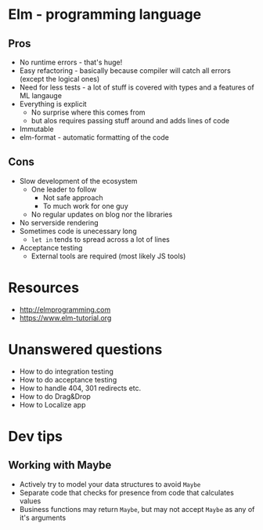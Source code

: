 # Elm - programming language

## Pros

- No runtime errors - that's huge!
- Easy refactoring - basically because compiler will catch all errors (except the logical ones)
- Need for less tests - a lot of stuff is covered with types and a features of ML langauge
- Everything is explicit
  - No surprise where this comes from
  - but alos requires passing stuff around and adds lines of code
- Immutable
- elm-format - automatic formatting of the code

## Cons

- Slow development of the ecosystem
  - One leader to follow
    - Not safe approach
    - To much work for one guy
  - No regular updates on blog nor the libraries
- No serverside rendering
- Sometimes code is unecessary long
  - `let in` tends to spread across a lot of lines
- Acceptance testing
  - External tools are required (most likely JS tools)
  
# Resources

- http://elmprogramming.com
- https://www.elm-tutorial.org


# Unanswered questions

- How to do integration testing
- How to do acceptance testing
- How to handle 404, 301 redirects etc.
- How to do Drag&Drop
- How to Localize app

# Dev tips

## Working with Maybe

- Actively try to model your data structures to avoid `Maybe`
- Separate code that checks for presence from code that calculates values
- Business functions may return `Maybe`, but may not accept `Maybe` as any of it's arguments
